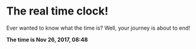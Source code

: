 # The real time clock!

Ever wanted to know what the time is? Well, your journey is about to end!

**The time is Nov 26, 2017, 08:48**